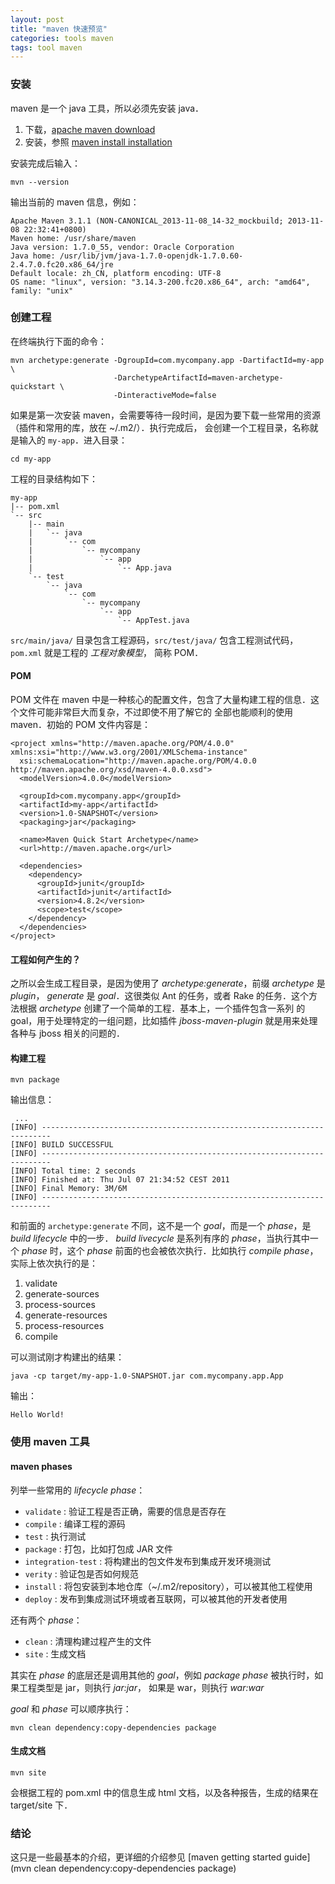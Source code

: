 ```yaml
---
layout: post
title: "maven 快速预览"
categories: tools maven
tags: tool maven
---
```


### 安装
maven 是一个 java 工具，所以必须先安装 java．

1. 下载，[apache maven download](http://maven.apache.org/download.html)
2. 安装，参照 [maven install installation](http://maven.apache.org/download.html#Installation)

安装完成后输入：

    mvn --version

输出当前的 maven 信息，例如：

    Apache Maven 3.1.1 (NON-CANONICAL_2013-11-08_14-32_mockbuild; 2013-11-08 22:32:41+0800)
    Maven home: /usr/share/maven
    Java version: 1.7.0_55, vendor: Oracle Corporation
    Java home: /usr/lib/jvm/java-1.7.0-openjdk-1.7.0.60-2.4.7.0.fc20.x86_64/jre
    Default locale: zh_CN, platform encoding: UTF-8
    OS name: "linux", version: "3.14.3-200.fc20.x86_64", arch: "amd64", family: "unix"

### 创建工程
在终端执行下面的命令：

    mvn archetype:generate -DgroupId=com.mycompany.app -DartifactId=my-app \
                           -DarchetypeArtifactId=maven-archetype-quickstart \
                           -DinteractiveMode=false

如果是第一次安装 maven，会需要等待一段时间，是因为要下载一些常用的资源（插件和常用的库，放在 ~/.m2/）．执行完成后，
会创建一个工程目录，名称就是输入的 `my-app`．进入目录：

    cd my-app

工程的目录结构如下：

    my-app
    |-- pom.xml
    `-- src
        |-- main
        |   `-- java
        |       `-- com
        |           `-- mycompany
        |               `-- app
        |                   `-- App.java
        `-- test
            `-- java
                `-- com
                    `-- mycompany
                        `-- app
                            `-- AppTest.java


`src/main/java/` 目录包含工程源码，`src/test/java/` 包含工程测试代码，`pom.xml` 就是工程的 *工程对象模型*，
简称 POM．


#### POM
POM 文件在 maven 中是一种核心的配置文件，包含了大量构建工程的信息．这个文件可能非常巨大而复杂，不过即使不用了解它的
全部也能顺利的使用 maven．初始的 POM 文件内容是：

    <project xmlns="http://maven.apache.org/POM/4.0.0" xmlns:xsi="http://www.w3.org/2001/XMLSchema-instance"
      xsi:schemaLocation="http://maven.apache.org/POM/4.0.0 http://maven.apache.org/xsd/maven-4.0.0.xsd">
      <modelVersion>4.0.0</modelVersion>

      <groupId>com.mycompany.app</groupId>
      <artifactId>my-app</artifactId>
      <version>1.0-SNAPSHOT</version>
      <packaging>jar</packaging>

      <name>Maven Quick Start Archetype</name>
      <url>http://maven.apache.org</url>

      <dependencies>
        <dependency>
          <groupId>junit</groupId>
          <artifactId>junit</artifactId>
          <version>4.8.2</version>
          <scope>test</scope>
        </dependency>
      </dependencies>
    </project>


#### 工程如何产生的？
之所以会生成工程目录，是因为使用了 *archetype:generate*，前缀 *archetype* 是 *plugin*， *generate* 是
*goal*．这很类似 Ant 的任务，或者 Rake 的任务．这个方法根据 *archetype* 创建了一个简单的工程．基本上，一个插件包含一系列
的 goal，用于处理特定的一组问题，比如插件 *jboss-maven-plugin* 就是用来处理各种与 jboss 相关的问题的．

#### 构建工程

    mvn package

输出信息：

     ...
    [INFO] ------------------------------------------------------------------------
    [INFO] BUILD SUCCESSFUL
    [INFO] ------------------------------------------------------------------------
    [INFO] Total time: 2 seconds
    [INFO] Finished at: Thu Jul 07 21:34:52 CEST 2011
    [INFO] Final Memory: 3M/6M
    [INFO] ------------------------------------------------------------------------

和前面的 `archetype:generate` 不同，这不是一个 *goal*，而是一个 *phase*，是 *build lifecycle* 中的一步．
*build livecycle* 是系列有序的 *phase*，当执行其中一个 *phase* 时，这个 *phase* 前面的也会被依次执行．比如执行
*compile phase*，实际上依次执行的是：

1. validate
2. generate-sources
3. process-sources
4. generate-resources
5. process-resources
6. compile


可以测试刚才构建出的结果：

    java -cp target/my-app-1.0-SNAPSHOT.jar com.mycompany.app.App

输出：

    Hello World!

### 使用 maven 工具

#### maven phases
列举一些常用的 *lifecycle phase*：

* `validate` : 验证工程是否正确，需要的信息是否存在
* `compile`  : 编译工程的源码
* `test`     : 执行测试
* `package`  : 打包，比如打包成 JAR 文件
* `integration-test`  : 将构建出的包文件发布到集成开发环境测试
* `verity`   : 验证包是否如何规范
* `install`  : 将包安装到本地仓库（~/.m2/repository），可以被其他工程使用
* `deploy`   : 发布到集成测试环境或者互联网，可以被其他的开发者使用

还有两个 *phase*：

* `clean`    : 清理构建过程产生的文件
* `site`     : 生成文档

其实在 *phase* 的底层还是调用其他的 *goal*，例如 *package phase* 被执行时，如果工程类型是 jar，则执行 *jar:jar*，
如果是 war，则执行 *war:war*

*goal* 和 *phase* 可以顺序执行：

    mvn clean dependency:copy-dependencies package

#### 生成文档

    mvn site

会根据工程的 pom.xml 中的信息生成 html 文档，以及各种报告，生成的结果在 target/site 下．

### 结论
这只是一些最基本的介绍，更详细的介绍参见 [maven getting started guide](mvn clean dependency:copy-dependencies package)